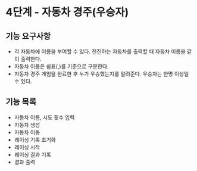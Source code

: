 4단계 - 자동차 경주(우승자)
===================

기능 요구사항
------
* 각 자동차에 이름을 부여할 수 있다. 전진하는 자동차를 출력할 때 자동차 이름을 같이 출력한다.
* 자동차 이름은 쉼표(,)를 기준으로 구분한다.
* 자동차 경주 게임을 완료한 후 누가 우승했는지를 알려준다. 우승자는 한명 이상일 수 있다.

기능 목록
------
* 자동차 이름, 시도 횟수 입력
* 자동차 생성
* 자동차 이동
* 레이싱 기록 초기화
* 레이싱 시작
* 레이싱 결과 기록
* 결과 출력


